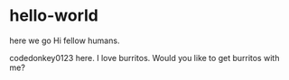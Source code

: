 # hello-world
here we go
Hi fellow humans. 

codedonkey0123 here. I love burritos. Would you like to get burritos with me?
